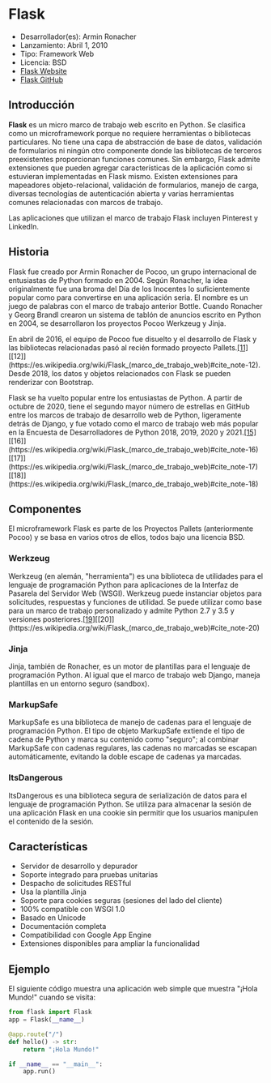 # Flask

- Desarrollador(es): Armin Ronacher
- Lanzamiento: Abril 1, 2010
- Tipo: Framework Web
- Licencia: BSD
- [Flask Website](https://palletsprojects.com/p/flask/)
- [Flask GitHub](https://github.com/pallets/flask)

## Introducción

**Flask** es un micro marco de trabajo web escrito en Python. Se clasifica como un microframework porque no requiere herramientas o bibliotecas particulares. No tiene una capa de abstracción de base de datos, validación de formularios ni ningún otro componente donde las bibliotecas de terceros preexistentes proporcionan funciones comunes. Sin embargo, Flask admite extensiones que pueden agregar características de la aplicación como si estuvieran implementadas en Flask mismo. Existen extensiones para mapeadores objeto-relacional, validación de formularios, manejo de carga, diversas tecnologías de autenticación abierta y varias herramientas comunes relacionadas con marcos de trabajo.

Las aplicaciones que utilizan el marco de trabajo Flask incluyen Pinterest y LinkedIn.

## Historia

Flask fue creado por Armin Ronacher de Pocoo, un grupo internacional de entusiastas de Python formado en 2004. Según Ronacher, la idea originalmente fue una broma del Día de los Inocentes lo suficientemente popular como para convertirse en una aplicación seria. El nombre es un juego de palabras con el marco de trabajo anterior Bottle. Cuando Ronacher y Georg Brandl crearon un sistema de tablón de anuncios escrito en Python en 2004, se desarrollaron los proyectos Pocoo Werkzeug y Jinja.

En abril de 2016, el equipo de Pocoo fue disuelto y el desarrollo de Flask y las bibliotecas relacionadas pasó al recién formado proyecto Pallets.[[11]](https://es.wikipedia.org/wiki/Flask_(marco_de_trabajo_web)#cite_note-11)[[12]](https://es.wikipedia.org/wiki/Flask_(marco_de_trabajo_web)#cite_note-12). Desde 2018, los datos y objetos relacionados con Flask se pueden renderizar con Bootstrap.

Flask se ha vuelto popular entre los entusiastas de Python. A partir de octubre de 2020, tiene el segundo mayor número de estrellas en GitHub entre los marcos de trabajo de desarrollo web de Python, ligeramente detrás de Django, y fue votado como el marco de trabajo web más popular en la Encuesta de Desarrolladores de Python 2018, 2019, 2020 y 2021.[[15]](https://es.wikipedia.org/wiki/Flask_(marco_de_trabajo_web)#cite_note-15)[[16]](https://es.wikipedia.org/wiki/Flask_(marco_de_trabajo_web)#cite_note-16)[[17]](https://es.wikipedia.org/wiki/Flask_(marco_de_trabajo_web)#cite_note-17)[[18]](https://es.wikipedia.org/wiki/Flask_(marco_de_trabajo_web)#cite_note-18)

## Componentes

El microframework Flask es parte de los Proyectos Pallets (anteriormente Pocoo) y se basa en varios otros de ellos, todos bajo una licencia BSD.

### Werkzeug

Werkzeug (en alemán, "herramienta") es una biblioteca de utilidades para el lenguaje de programación Python para aplicaciones de la Interfaz de Pasarela del Servidor Web (WSGI). Werkzeug puede instanciar objetos para solicitudes, respuestas y funciones de utilidad. Se puede utilizar como base para un marco de trabajo personalizado y admite Python 2.7 y 3.5 y versiones posteriores.[[19]](https://es.wikipedia.org/wiki/Flask_(marco_de_trabajo_web)#cite_note-AR-Werkzeug-19)[[20]](https://es.wikipedia.org/wiki/Flask_(marco_de_trabajo_web)#cite_note-20)

### Jinja

Jinja, también de Ronacher, es un motor de plantillas para el lenguaje de programación Python. Al igual que el marco de trabajo web Django, maneja plantillas en un entorno seguro (sandbox).

### MarkupSafe

MarkupSafe es una biblioteca de manejo de cadenas para el lenguaje de programación Python. El tipo de objeto MarkupSafe extiende el tipo de cadena de Python y marca su contenido como "seguro"; al combinar MarkupSafe con cadenas regulares, las cadenas no marcadas se escapan automáticamente, evitando la doble escape de cadenas ya marcadas.

### ItsDangerous

ItsDangerous es una biblioteca segura de serialización de datos para el lenguaje de programación Python. Se utiliza para almacenar la sesión de una aplicación Flask en una cookie sin permitir que los usuarios manipulen el contenido de la sesión.

## Características

- Servidor de desarrollo y depurador
- Soporte integrado para pruebas unitarias
- Despacho de solicitudes RESTful
- Usa la plantilla Jinja
- Soporte para cookies seguras (sesiones del lado del cliente)
- 100% compatible con WSGI 1.0
- Basado en Unicode
- Documentación completa
- Compatibilidad con Google App Engine
- Extensiones disponibles para ampliar la funcionalidad

## Ejemplo

El siguiente código muestra una aplicación web simple que muestra "¡Hola Mundo!" cuando se visita:

```python
from flask import Flask
app = Flask(__name__)

@app.route("/")
def hello() -> str:
    return "¡Hola Mundo!"

if __name__ == "__main__":
    app.run()
```
